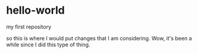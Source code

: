 # hello-world
my first repository

so this is where I would put changes that I am considering.  Wow, it's been a while since I did this type of thing.
